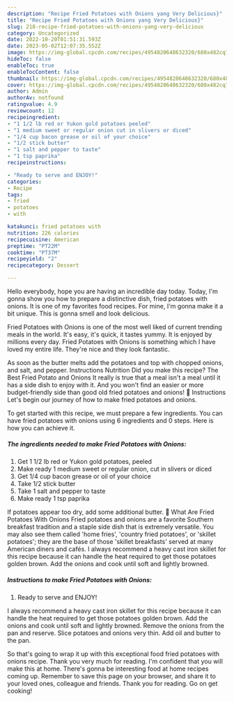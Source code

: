 ```yaml
---
description: "Recipe Fried Potatoes with Onions yang Very Delicious}"
title: "Recipe Fried Potatoes with Onions yang Very Delicious}"
slug: 218-recipe-fried-potatoes-with-onions-yang-very-delicious
category: Uncategorized
date: 2022-10-20T01:51:31.593Z
date: 2023-05-02T12:07:35.552Z
image: https://img-global.cpcdn.com/recipes/4954820648632320/680x482cq70/fried-potatoes-with-onions-recipe-main-photo.jpg
hideToc: false
enableToc: true
enableTocContent: false
thumbnail: https://img-global.cpcdn.com/recipes/4954820648632320/680x482cq70/fried-potatoes-with-onions-recipe-main-photo.jpg
cover: https://img-global.cpcdn.com/recipes/4954820648632320/680x482cq70/fried-potatoes-with-onions-recipe-main-photo.jpg
author: Admin
authorAv: notfound
ratingvalue: 4.9
reviewcount: 12
recipeingredient:
- "1 1/2 lb red or Yukon gold potatoes peeled"
- "1 medium sweet or regular onion cut in slivers or diced"
- "1/4 cup bacon grease or oil of your choice"
- "1/2 stick butter"
- "1 salt and pepper to taste"
- "1 tsp paprika"
recipeinstructions:

- "Ready to serve and ENJOY!"
categories:
- Recipe
tags:
- fried
- potatoes
- with

katakunci: fried potatoes with 
nutrition: 226 calories
recipecuisine: American
preptime: "PT22M"
cooktime: "PT37M"
recipeyield: "2"
recipecategory: Dessert

---
```



Hello everybody, hope you are having an incredible day today. Today, I'm gonna show you how to prepare a distinctive dish, fried potatoes with onions. It is one of my favorites food recipes. For mine, I'm gonna make it a bit unique. This is gonna smell and look delicious.

Fried Potatoes with Onions is one of the most well liked of current trending meals in the world. It's easy, it's quick, it tastes yummy. It is enjoyed by millions every day. Fried Potatoes with Onions is something which I have loved my entire life. They're nice and they look fantastic.

As soon as the butter melts add the potatoes and top with chopped onions, and salt, and pepper. Instructions Nutrition Did you make this recipe? The Best Fried Potato and Onions It really is true that a meal isn&#39;t a meal until it has a side dish to enjoy with it. And you won&#39;t find an easier or more budget-friendly side than good old fried potatoes and onions! 🔪 Instructions Let&#39;s begin our journey of how to make fried potatoes and onions.


To get started with this recipe, we must prepare a few ingredients. You can have fried potatoes with onions using 6 ingredients and 0 steps. Here is how you can achieve it.

<!--inarticleads1-->

##### The ingredients needed to make Fried Potatoes with Onions:

1. Get 1 1/2 lb red or Yukon gold potatoes, peeled
1. Make ready 1 medium sweet or regular onion, cut in slivers or diced
1. Get 1/4 cup bacon grease or oil of your choice
1. Take 1/2 stick butter
1. Take 1 salt and pepper to taste
1. Make ready 1 tsp paprika


If potatoes appear too dry, add some additional butter. 🤔 What Are Fried Potatoes With Onions Fried potatoes and onions are a favorite Southern breakfast tradition and a staple side dish that is extremely versatile. You may also see them called &#39;home fries&#39;, &#39;country fried potatoes&#39;, or &#39;skillet potatoes&#39;; they are the base of those &#39;skillet breakfasts&#39; served at many American diners and cafés. I always recommend a heavy cast iron skillet for this recipe because it can handle the heat required to get those potatoes golden brown. Add the onions and cook until soft and lightly browned. 

<!--inarticleads2-->

##### Instructions to make Fried Potatoes with Onions:


1. Ready to serve and ENJOY!

I always recommend a heavy cast iron skillet for this recipe because it can handle the heat required to get those potatoes golden brown. Add the onions and cook until soft and lightly browned. Remove the onions from the pan and reserve. Slice potatoes and onions very thin. Add oil and butter to the pan. 

So that's going to wrap it up with this exceptional food fried potatoes with onions recipe. Thank you very much for reading. I'm confident that you will make this at home. There's gonna be interesting food at home recipes coming up. Remember to save this page on your browser, and share it to your loved ones, colleague and friends. Thank you for reading. Go on get cooking!
